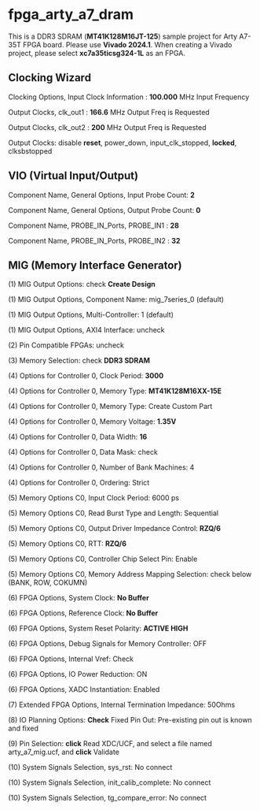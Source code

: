 # fpga_arty_a7_dram

This is a DDR3 SDRAM (**MT41K128M16JT-125**) sample project for Arty A7-35T FPGA board.
Please use **Vivado 2024.1**. 
When creating a Vivado project, please select **xc7a35ticsg324-1L** as an FPGA. 


## Clocking Wizard

Clocking Options, Input Clock Information : **100.000** MHz Input Frequency

Output Clocks, clk_out1 : **166.6** MHz Output Freq is Requested

Output Clocks, clk_out2 : **200** MHz Output Freq is Requested

Output Clocks: disable **reset**, power_down, input_clk_stopped, **locked**, clksbstopped

## VIO (Virtual Input/Output)

Component Name, General Options, Input Probe Count: **2**

Component Name, General Options, Output Probe Count: **0**

Component Name, PROBE_IN_Ports, PROBE_IN1 : **28**

Component Name, PROBE_IN_Ports, PROBE_IN2 : **32**


## MIG (Memory Interface Generator)

(1) MIG Output Options: check **Create Design**

(1) MIG Output Options, Component Name: mig_7series_0 (default)

(1) MIG Output Options, Multi-Controller: 1 (default)

(1) MIG Output Options, AXI4 Interface: uncheck

(2) Pin Compatible FPGAs: uncheck 

(3) Memory Selection: check **DDR3 SDRAM**

(4) Options for Controller 0, Clock Period: **3000**

(4) Options for Controller 0, Memory Type: **MT41K128M16XX-15E**

(4) Options for Controller 0, Memory Type: Create Custom Part

(4) Options for Controller 0, Memory Voltage: **1.35V**

(4) Options for Controller 0, Data Width: **16**

(4) Options for Controller 0, Data Mask: check

(4) Options for Controller 0, Number of Bank Machines: 4

(4) Options for Controller 0, Ordering: Strict

(5) Memory Options C0, Input Clock Period: 6000 ps

(5) Memory Options C0, Read Burst Type and Length: Sequential

(5) Memory Options C0, Output Driver Impedance Control: **RZQ/6**

(5) Memory Options C0, RTT: **RZQ/6**

(5) Memory Options C0, Controller Chip Select Pin: Enable

(5) Memory Options C0, Memory Address Mapping Selection: check below (BANK, ROW, COKUMN)

(6) FPGA Options, System Clock: **No Buffer**

(6) FPGA Options, Reference Clock: **No Buffer**

(6) FPGA Options, System Reset Polarity: **ACTIVE HIGH**

(6) FPGA Options, Debug Signals for Memory Controller: OFF

(6) FPGA Options, Internal Vref: Check

(6) FPGA Options, IO Power Reduction: ON

(6) FPGA Options, XADC Instantiation: Enabled

(7) Extended FPGA Options, Internal Termination Impedance: 50Ohms

(8) IO Planning Options: **Check** Fixed Pin Out: Pre-existing pin out is known and fixed

(9) Pin Selection: **click** Read XDC/UCF, and select a file named arty_a7_mig.ucf, and **click** Validate

(10) System Signals Selection, sys_rst: No connect

(10) System Signals Selection, init_calib_complete: No connect

(10) System Signals Selection, tg_compare_error: No connect





